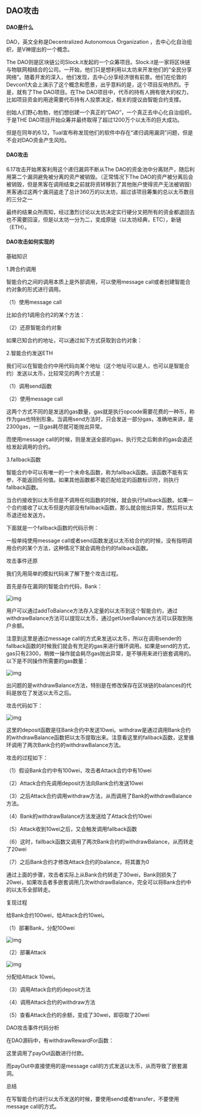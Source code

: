 ## DAO攻击

#### DAO是什么

DAO，英文全称是Decentralized Autonomous Organization ，去中心化自治组织，是V神提出的一个概念。

The DAO则是区块链公司Slock.it发起的一个众筹项目。Slock.it是一家将区块链与物联网相结合的公司。一开始，他们只是想利用以太坊来开发他们的“全民分享网络”。随着开发的深入，他们发现，去中心分享经济很有前景。他们在伦敦的Devcon1大会上演示了这个概念和愿景，出乎意料的是，这个项目反响热烈。于是，就有了The DAO项目。在The DAO项目中，代币的持有人拥有很大的权力，比如项目资金的用途需要代币持有人投票决定，相关的提议由智能合约支撑。

创始人们野心勃勃，他们想创建一个真正的“DAO”，一个真正去中心化自治组织。于是THE DAO项目开始众筹并最终取得了超过1200万个以太币的巨大成功。

但是在同年的6.12，Tual宣布称发现他们的软件中存在“递归调用漏洞”问题，但是不会对DAO资金产生风险。

#### DAO攻击

6.17攻击开始黑客利用这个递归漏洞不断从The DAO的资金池中分离财产，随后利用第二个漏洞避免被分离的资产被销毁。（正常情况下The DAO的资产被分离后会被销毁，但是黑客在调用结束之前就将资转移到了其他账户使得资产无法被销毁）黑客通过这两个漏洞盗走了总计360万的以太坊，超过该项目筹集的总以太币数目的三分之一

最终的结果众所周知，经过激烈讨论以太坊决定实行硬分叉把所有的资金都退回去也不需要回滚，但是以太坊一分为二，变成原链（以太坊经典，ETC），新链（ETH）。

#### DAO攻击如何实现的

基础知识

1.跨合约调用

智能合约之间的调用本质上是外部调用，可以使用message call或者创建智能合约对象的形式进行调用。

（1）使用message call

比如合约1调用合约2的某个方法：

（2）还原智能合约对象

如果已知合约的地址，可以通过如下方式获取到合约对象：

2.智能合约发送ETH

我们可以在智能合约中用代码向某个地址（这个地址可以是人，也可以是智能合约）发送以太币，比较常见的两个方式是：

（1）调用send函数

（2）使用message call

这两个方式不同的是发送的gas数量，gas就是执行opcode需要花费的一种币，称作为gas也特别形象。当调用send方法时，只会发送一部分gas，准确地来讲，是2300gas，一旦gas耗尽就可能抛出异常。

而使用message call的时候，则是发送全部的gas，执行完之后剩余的gas会退还给发起调用的合约。

3.fallback函数

智能合约中可以有唯一的一个未命名函数，称为fallback函数。该函数不能有实参，不能返回任何值。如果其他函数都不能匹配给定的函数标识符，则执行fallback函数。

当合约接收到以太币但是不调用任何函数的时候，就会执行fallback函数。如果一个合约接收了以太币但是内部没有fallback函数，那么就会抛出异常，然后将以太币退还给发送方。

下面就是一个fallback函数的代码示例：

一般单纯使用message call或者send函数发送以太币给合约的时候，没有指明调用合约的某个方法，这种情况下就会调用合约的fallback函数。

攻击事件还原

我们先用简单的模拟代码来了解下整个攻击过程。

首先是存在漏洞的智能合约代码，Bank：

![img](https://z374q654zv.feishu.cn/space/api/box/stream/download/asynccode/?code=ODY1NGE1MjU2MWIxZDkyMTBlMDdjN2RlMzc3MWJkZmFfeUlYRmNDMUtNRURIMkJZd0p2RWxVcTZzMkg3dzlzb0tfVG9rZW46Ym94Y25mcmh3dDJhNnhJd3pORHAyZFJFNWtjXzE2NzU0MTU0MDA6MTY3NTQxOTAwMF9WNA)

用户可以通过addToBalance方法存入定量的以太币到这个智能合约，通过withdrawBalance方法可以提现以太币，通过getUserBalance方法可以获取到账户余额。

注意到这里是通过message call的方式来发送以太币，所以在调用sender的fallback函数的时候我们就会有充足的gas来进行循环调用。如果是send的方式，gas只有2300，稍微一操作就会耗尽gas抛出异常，是不够用来进行嵌套调用的。以下是不同操作所需要的gas数量：

![img](https://z374q654zv.feishu.cn/space/api/box/stream/download/asynccode/?code=MWM0NmI3NTNjMzBiM2IxYzJjZDBmNGFmZGFjZjhlNTZfcngyVDVOMm5HN1hvQkVMRE5RQmxERHBZOTdld0VtTmdfVG9rZW46Ym94Y25xbTNlelRON25yRGh4emdDR1ZQWnVnXzE2NzU0MTU0MDA6MTY3NTQxOTAwMF9WNA)

出问题的是withdrawBalance方法，特别是在修改保存在区块链的balances的代码是放在了发送以太币之后。

攻击代码如下：

![img](https://z374q654zv.feishu.cn/space/api/box/stream/download/asynccode/?code=YWRjNmMzNDQ4NDU4ZWI2MjJiYzcwZDJmZDgyMGQ3MTdfT0ozaE1JZlQ2SlR3QXdRWkF2SThVYmtwdE10MHZDWnJfVG9rZW46Ym94Y25lNGlOaFdwMUtZeTRVbjFBQXdOZ2lnXzE2NzU0MTU0MDA6MTY3NTQxOTAwMF9WNA)

这里的deposit函数是往Bank合约中发送10wei。withdraw是通过调用Bank合约的withdrawBalance函数把以太币提取出来。注意看这里的fallback函数，这里循环调用了两次Bank合约的withdrawBalance方法。

攻击的过程如下：

（1）假设Bank合约中有100wei，攻击者Attack合约中有10wei

（2）Attack合约先调用deposit方法向Bank合约发送10wei

（3）之后Attack合约调用withdraw方法，从而调用了Bank的withdrawBalance方法。

（4）Bank的withdrawBalance方法发送给了Attack合约10wei

（5）Attack收到10wei之后，又会触发调用fallback函数

（6）这时，fallback函数又调用了两次Bank合约的withdrawBalance，从而转走了20wei

（7）之后Bank合约才修改Attack合约的balance，将其置为0

通过上面的步骤，攻击者实际上从Bank合约转走了30wei，Bank则损失了20wei，如果攻击者多嵌套调用几次withdrawBalance，完全可以将Bank合约中的以太币全部转走。

复现过程

给Bank合约100wei，给Attack合约10wei。

（1）部署Bank，分配100wei

![img](https://z374q654zv.feishu.cn/space/api/box/stream/download/asynccode/?code=ZTlmZTFiMGVmZTUzOGRjM2ZlMTdlYmU0NTliZDY2MWFfdFdYZ2xwakFuY09CdnRIN1hpRXEwVFpjMUEwODRzQjdfVG9rZW46Ym94Y240M0ZjUXBXa0Z6UDdUd0F1eFVHOVhkXzE2NzU0MTU0MDA6MTY3NTQxOTAwMF9WNA)

（2）部署Attack

![img](https://z374q654zv.feishu.cn/space/api/box/stream/download/asynccode/?code=MDg4ZTc4MGY2Y2ZmZjhlYjJjZjRlNDc1YTJlZDcwMDRfdkRBSGY1S0kwNjBIOWpLTFFHYkpaZmlTbndmTG5ZSkVfVG9rZW46Ym94Y25OTTA1cjA0Um9mc1p4SUZqajg1d0FkXzE2NzU0MTU0MDA6MTY3NTQxOTAwMF9WNA)

分配给Attack 10wei。

（3）调用Attack合约的deposit方法

（4）调用Attack合约的withdraw方法

（5）查看Attack合约的余额，变成了30wei，即窃取了20wei

DAO攻击事件代码分析

在DAO源码中，有withdrawRewardFor函数：

这里调用了payOut函数进行付款。

而payOut中直接使用的是message call的方式发送以太币，从而导致了嵌套漏洞。

总结

在写智能合约进行以太币发送的时候，要使用send或者transfer，不要使用message call的方式。